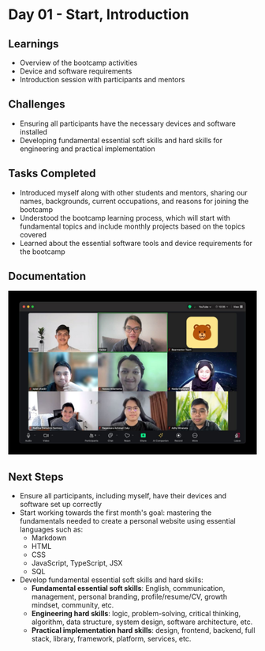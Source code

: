 # Day 01 - Start, Introduction

## Learnings

- Overview of the bootcamp activities
- Device and software requirements
- Introduction session with participants and mentors

## Challenges

- Ensuring all participants have the necessary devices and software installed
- Developing fundamental essential soft skills and hard skills for engineering and practical implementation

## Tasks Completed

- Introduced myself along with other students and mentors, sharing our names, backgrounds, current occupations, and reasons for joining the bootcamp
- Understood the bootcamp learning process, which will start with fundamental topics and include monthly projects based on the topics covered
- Learned about the essential software tools and device requirements for the bootcamp

## Documentation

<img src="../img/day-01-documentation.png" alt="Documentation" style="max-width: 100%; height: auto;" />

## Next Steps

- Ensure all participants, including myself, have their devices and software set up correctly
- Start working towards the first month's goal: mastering the fundamentals needed to create a personal website using essential languages such as:
  - Markdown
  - HTML
  - CSS
  - JavaScript, TypeScript, JSX
  - SQL
- Develop fundamental essential soft skills and hard skills:
  - **Fundamental essential soft skills**: English, communication, management, personal branding, profile/resume/CV, growth mindset, community, etc.
  - **Engineering hard skills**: logic, problem-solving, critical thinking, algorithm, data structure, system design, software architecture, etc.
  - **Practical implementation hard skills**: design, frontend, backend, full stack, library, framework, platform, services, etc.
